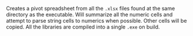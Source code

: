 Creates a pivot spreadsheet from all the `.xlsx` files found at the same directory as the executable. Will summarize all the numeric cells and attempt to parse string cells to numerics when possible. Other cells will be copied. All the libraries are compiled into a single `.exe` on build.
